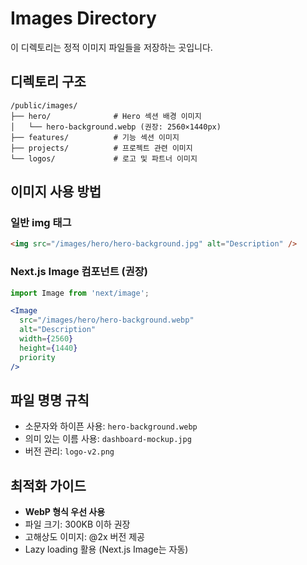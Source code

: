 # Images Directory

이 디렉토리는 정적 이미지 파일들을 저장하는 곳입니다.

## 디렉토리 구조

```
/public/images/
├── hero/              # Hero 섹션 배경 이미지
│   └── hero-background.webp (권장: 2560×1440px)
├── features/          # 기능 섹션 이미지
├── projects/          # 프로젝트 관련 이미지
└── logos/             # 로고 및 파트너 이미지
```

## 이미지 사용 방법

### 일반 img 태그
```html
<img src="/images/hero/hero-background.jpg" alt="Description" />
```

### Next.js Image 컴포넌트 (권장)
```jsx
import Image from 'next/image';

<Image 
  src="/images/hero/hero-background.webp" 
  alt="Description"
  width={2560}
  height={1440}
  priority
/>
```

## 파일 명명 규칙

- 소문자와 하이픈 사용: `hero-background.webp`
- 의미 있는 이름 사용: `dashboard-mockup.jpg`
- 버전 관리: `logo-v2.png`

## 최적화 가이드

- **WebP 형식 우선 사용**
- 파일 크기: 300KB 이하 권장
- 고해상도 이미지: @2x 버전 제공
- Lazy loading 활용 (Next.js Image는 자동)


